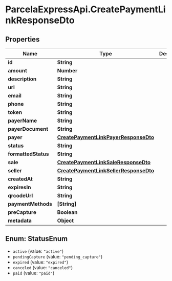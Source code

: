 # ParcelaExpressApi.CreatePaymentLinkResponseDto

## Properties
Name | Type | Description | Notes
------------ | ------------- | ------------- | -------------
**id** | **String** |  | 
**amount** | **Number** |  | 
**description** | **String** |  | 
**url** | **String** |  | 
**email** | **String** |  | 
**phone** | **String** |  | 
**token** | **String** |  | 
**payerName** | **String** |  | 
**payerDocument** | **String** |  | 
**payer** | [**CreatePaymentLinkPayerResponseDto**](CreatePaymentLinkPayerResponseDto.md) |  | 
**status** | **String** |  | 
**formattedStatus** | **String** |  | 
**sale** | [**CreatePaymentLinkSaleResponseDto**](CreatePaymentLinkSaleResponseDto.md) |  | 
**seller** | [**CreatePaymentLinkSellerResponseDto**](CreatePaymentLinkSellerResponseDto.md) |  | 
**createdAt** | **String** |  | 
**expiresIn** | **String** |  | 
**qrcodeUrl** | **String** |  | [optional] 
**paymentMethods** | **[String]** |  | [optional] 
**preCapture** | **Boolean** |  | 
**metadata** | **Object** |  | 

<a name="StatusEnum"></a>
## Enum: StatusEnum

* `active` (value: `"active"`)
* `pendingCapture` (value: `"pending_capture"`)
* `expired` (value: `"expired"`)
* `canceled` (value: `"canceled"`)
* `paid` (value: `"paid"`)

